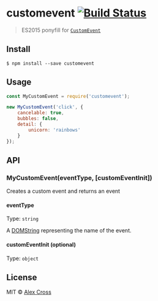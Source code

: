 # customevent [![Build Status](https://travis-ci.org/awcross/custom-event.svg?branch=master)](https://travis-ci.org/awcross/custom-event)

> ES2015 ponyfill for [`CustomEvent`](https://developer.mozilla.org/en-US/docs/Web/API/CustomEvent/CustomEvent)


## Install

```
$ npm install --save customevent
```


## Usage

```js
const MyCustomEvent = require('customevent');

new MyCustomEvent('click', {
	cancelable: true,
	bubbles: false,
	detail: {
		unicorn: 'rainbows'
	}
});
```


## API

### MyCustomEvent(eventType, [customEventInit])

Creates a custom event and returns an event

#### eventType

Type: `string`

A [DOMString](https://developer.mozilla.org/en-US/docs/Web/API/DOMString) representing the name of the event.

#### customEventInit (optional)

Type: `object`


## License

MIT © [Alex Cross](http://alexcross.io)
